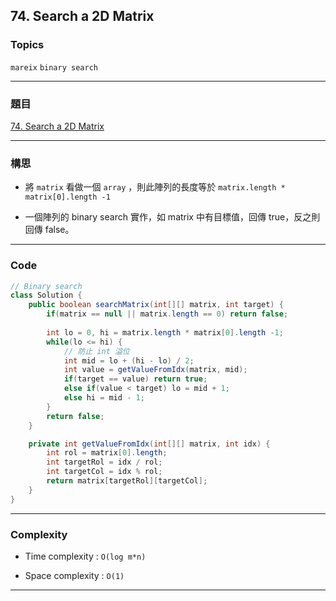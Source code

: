 ## 74. Search a 2D Matrix

### Topics

`mareix` `binary search`

---

### 題目

[74. Search a 2D Matrix]([Loading...](https://leetcode.com/problems/search-a-2d-matrix/))

---

### 構思

- 將 `matrix` 看做一個 `array` ，則此陣列的長度等於 `matrix.length * matrix[0].length -1`

- 一個陣列的 binary search 實作，如 matrix 中有目標值，回傳 true，反之則回傳 false。

---

### Code

```java
// Binary search
class Solution {
    public boolean searchMatrix(int[][] matrix, int target) {
        if(matrix == null || matrix.length == 0) return false;
        
        int lo = 0, hi = matrix.length * matrix[0].length -1;
        while(lo <= hi) {
            // 防止 int 溢位
            int mid = lo + (hi - lo) / 2;
            int value = getValueFromIdx(matrix, mid);
            if(target == value) return true;
            else if(value < target) lo = mid + 1;
            else hi = mid - 1;
        }
        return false;
    }

    private int getValueFromIdx(int[][] matrix, int idx) {
        int rol = matrix[0].length;
        int targetRol = idx / rol;
        int targetCol = idx % rol;
        return matrix[targetRol][targetCol];
    }
}
```

---

### Complexity

- Time complexity : `O(log m*n)`

-  Space complexity : `O(1)`

---


